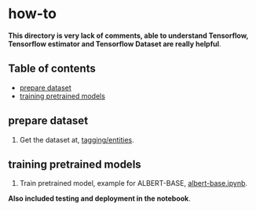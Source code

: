 # how-to

**This directory is very lack of comments, able to understand Tensorflow, Tensorflow estimator and Tensorflow Dataset are really helpful**.

## Table of contents
  * [prepare dataset](#prepare-dataset)
  * [training pretrained models](#training-pretrained-models)

## prepare dataset

1. Get the dataset at, [tagging/entities](https://github.com/huseinzol05/Malay-Dataset/tree/master/tagging/entities).

## training pretrained models

1. Train pretrained model, example for ALBERT-BASE, [albert-base.ipynb](albert-base.ipynb).

**Also included testing and deployment in the notebook**.
